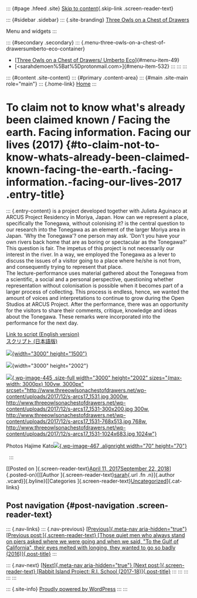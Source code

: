 ::: {#page .hfeed .site}
[Skip to content](#content){.skip-link .screen-reader-text}

::: {#sidebar .sidebar}
::: {.site-branding}
[Three Owls on a Chest of
Drawers](http://www.threeowlsonachestofdrawers.net/)

Menu and widgets
:::

::: {#secondary .secondary}
::: {.menu-three-owls-on-a-chest-of-drawersumberto-eco-container}
-   [[Three Owls on a Chest of Drawers/ Umberto
    Eco](http://www.threeowlsonachestofdrawers.net/wp-content/uploads/2015/03/Eco_Umberto_How_to_Travel_with_a_Salmon_1994-p.165-182.pdf)]{#menu-item-49}
-   [<sarahdemoen%5Bat%5Dprotonmail.com>]{#menu-item-532}
:::
:::
:::

::: {#content .site-content}
::: {#primary .content-area}
::: {#main .site-main role="main"}
::: {.home-link}
[Home](http://www.threeowlsonachestofdrawers.net/)
:::

# To claim not to know what's already been claimed known / Facing the earth. Facing information. Facing our lives (2017) {#to-claim-not-to-know-whats-already-been-claimed-known-facing-the-earth.-facing-information.-facing-our-lives-2017 .entry-title}

::: {.entry-content}
is a project developed together with Julieta Aguinaco at ARCUS Project
Residency in Moriya, Japan. How can we represent a place, specifically
the Tonegawa, without colonising it? is the central question to our
research into the Tonegawa as an element of the larger Moriya area in
Japan. 'Why the Tonegawa'? one person may ask. 'Don't you have your own
rivers back home that are as boring or spectacular as the Tonegawa?'
This question is fair. The impetus of this project is not necessarily
our interest in the river. In a way, we employed the Tonegawa as a lever
to discuss the issues of a visitor going to a place where he/she is not
from, and consequently trying to represent that place.\
The lecture-performance uses material gathered about the Tonegawa from a
scientific, a social and a personal perspective, questioning whether
representation without colonisation is possible when it becomes part of
a larger process of collecting. This process is endless, hence, we
wanted the amount of voices and interpretations to continue to grow
during the Open Studios at ARCUS Project. After the performance, there
was an opportunity for the visitors to share their comments, critique,
knowledge and ideas about the Tonegawa. These remarks were incorporated
into the performance for the next day.

[Link to script (English
version)](http://www.threeowlsonachestofdrawers.net/wp-content/uploads/2018/09/Final_text_forprinting_2611.pdf)\
[スクリプト
(日本語版)](http://www.threeowlsonachestofdrawers.net/wp-content/uploads/2018/09/地球と向き合うこと。情報と向き合うこと。私たちの生活と向き合うこと。.pdf)

[![](http://www.threeowlsonachestofdrawers.net/wp-content/uploads/2017/12/s-arcs17_0900.jpg){width="3000"
height="1500"}](http://www.threeowlsonachestofdrawers.net/wp-content/uploads/2017/12/s-arcs17_0900.jpg)

<div>

<div>

</div>

![](http://www.threeowlsonachestofdrawers.net/wp-content/uploads/2017/12/s-arcs17_2205.jpg){width="3000"
height="2002"}

[![](http://www.threeowlsonachestofdrawers.net/wp-content/uploads/2017/12/s-arcs17_1531.jpg){.wp-image-445
.size-full width="3000" height="2002"
sizes="(max-width: 3000px) 100vw, 3000px"
srcset="http://www.threeowlsonachestofdrawers.net/wp-content/uploads/2017/12/s-arcs17_1531.jpg 3000w, http://www.threeowlsonachestofdrawers.net/wp-content/uploads/2017/12/s-arcs17_1531-300x200.jpg 300w, http://www.threeowlsonachestofdrawers.net/wp-content/uploads/2017/12/s-arcs17_1531-768x513.jpg 768w, http://www.threeowlsonachestofdrawers.net/wp-content/uploads/2017/12/s-arcs17_1531-1024x683.jpg 1024w"}](http://www.threeowlsonachestofdrawers.net/wp-content/uploads/2017/12/s-arcs17_1531.jpg)

</div>

Photos Hajime
Kato[![](http://www.threeowlsonachestofdrawers.net/wp-content/uploads/2017/04/Logo-downloads-EN-web-zwart-150x150.jpg){.wp-image-467
.alignright width="70"
height="70"}](http://www.threeowlsonachestofdrawers.net/wp-content/uploads/2017/04/Logo-downloads-EN-web-zwart.jpg)

 
:::

[[Posted on ]{.screen-reader-text}[April 11, 2017September 22,
2018](http://www.threeowlsonachestofdrawers.net/?p=439)]{.posted-on}[[[Author
]{.screen-reader-text}[sarah](http://www.threeowlsonachestofdrawers.net/?author=1){.url
.fn .n}]{.author .vcard}]{.byline}[[Categories
]{.screen-reader-text}[Uncategorized](http://www.threeowlsonachestofdrawers.net/?cat=1)]{.cat-links}

## Post navigation {#post-navigation .screen-reader-text}

::: {.nav-links}
::: {.nav-previous}
[[Previous]{.meta-nav aria-hidden="true"} [Previous
post:]{.screen-reader-text} [Those quiet men who always stand on piers
asked where we were going and when we said, "To the Gulf of California",
their eyes melted with longing, they wanted to go so badly
(2016)]{.post-title}](http://www.threeowlsonachestofdrawers.net/?p=317)
:::

::: {.nav-next}
[[Next]{.meta-nav aria-hidden="true"} [Next post:]{.screen-reader-text}
[Rabbit Island Project: R.I. School
(2017-18)]{.post-title}](http://www.threeowlsonachestofdrawers.net/?p=480)
:::
:::
:::
:::
:::

::: {.site-info}
[Proudly powered by WordPress](https://wordpress.org/)
:::
:::
